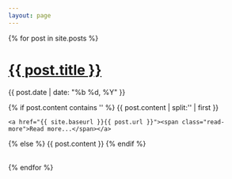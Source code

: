 ```yaml
---
layout: page
---
```

{% for post in site.posts %}
  <h1 class="post-title"><a href="{{ site.baseurl }}{{ post.url }}"> {{ post.title }} </a></h1>
  <p><span class="post-date"> {{ post.date | date: "%b %d, %Y" }} </span></p>

  <div>
  {% if post.content contains '<!--more-->' %}
    {{ post.content | split:'<!--more-->' | first }}

    <a href="{{ site.baseurl }}{{ post.url }}"><span class="read-more">Read more...</span></a>

  {% else %}
    {{ post.content }}
  {% endif %}

  </div>

  <br />
{% endfor %}
